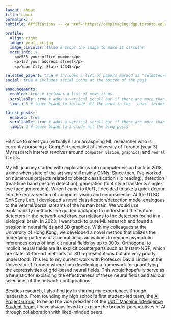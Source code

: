 ```yaml
---
layout: about
title: about
permalink: /
subtitle: Affiliations -- <a href='https://compimaging.dgp.toronto.edu/'>DGP</a> <a href='https://utmist.gitlab.io/'>UTMIST</a?

profile:
  align: right
  image: prof_pic.jpg
  image_circular: false # crops the image to make it circular
  more_info: >
    <p>555 your office number</p>
    <p>123 your address street</p>
    <p>Your City, State 12345</p>

selected_papers: true # includes a list of papers marked as "selected={true}"
social: true # includes social icons at the bottom of the page

announcements:
  enabled: true # includes a list of news items
  scrollable: true # adds a vertical scroll bar if there are more than 3 news items
  limit: 5 # leave blank to include all the news in the `_news` folder

latest_posts:
  enabled: true
  scrollable: true # adds a vertical scroll bar if there are more than 3 new posts items
  limit: 3 # leave blank to include all the blog posts
---
```


Hi! Nice to meet you (virtually)! I am an aspiring ML researcher who is currently pursuing a CompSci specialist at University of Toronto (year 3). My research interest revolves around `computer vision`, `graphics`, and `neural fields`. 

My ML journey started with explorations into computer vision back in 2018, a time when state of the art was still mainly CNNs. Since then, I’ve worked on numerous projects related to object classification (lip reading), detection (real-time hand gesture detection), generation (font style transfer & single-eye face generation). When I came to UofT, I decided to take a quick detour into the cross-section of computer vision and neuroscience. At the UTSC CoNSens Lab, I developed a novel classification/detection model analogous to the ventral/dorsal streams of the human brain. We would use explainability methods like guided backprop to understand the feature detectors in the network and draw correlations to the detectors found in a biological brain. In 2023, I went back to pure ML research and found a passion in neural fields and 3D graphics. With my colleagues at the University of Hong Kong, we developed a novel method that utilizes the underlying patterns of a neural fields activations to reduce asymptotic inferences costs of implicit neural fields by up to 300x. Orthogonal to implicit neural fields are its explicit counterparts such as Instant-NGP, which are state-of-the-art methods for 3D representations but are very poorly understood. This led to my current work with Professor David Lindell at the University of Toronto where I am developing a framework for quantifying the expressivities of grid-based neural fields. This would hopefully serve as a heuristic for explaining the effectiveness of these neural fields and aid our selections of the network configurations.

Besides research, I also find joy in sharing my experiences through leadership. From founding my high school's first student-led team, the [AI Project Group](https://github.com/spccaipg/), to being the vice president of the [UofT Machine Intelligence Student Team](https://utmist.gitlab.io/), I have always loved to explore the broader perspectives of AI through collaboration with liked-minded peers.
